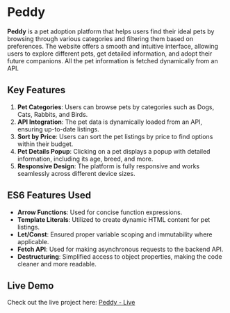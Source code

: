 # Peddy

**Peddy** is a pet adoption platform that helps users find their ideal pets by browsing through various categories and filtering them based on preferences. The website offers a smooth and intuitive interface, allowing users to explore different pets, get detailed information, and adopt their future companions. All the pet information is fetched dynamically from an API.

## Key Features

1. **Pet Categories**: Users can browse pets by categories such as Dogs, Cats, Rabbits, and Birds.
2. **API Integration**: The pet data is dynamically loaded from an API, ensuring up-to-date listings.
3. **Sort by Price**: Users can sort the pet listings by price to find options within their budget.
4. **Pet Details Popup**: Clicking on a pet displays a popup with detailed information, including its age, breed, and more.
5. **Responsive Design**: The platform is fully responsive and works seamlessly across different device sizes.

## ES6 Features Used

- **Arrow Functions**: Used for concise function expressions.
- **Template Literals**: Utilized to create dynamic HTML content for pet listings.
- **Let/Const**: Ensured proper variable scoping and immutability where applicable.
- **Fetch API**: Used for making asynchronous requests to the backend API.
- **Destructuring**: Simplified access to object properties, making the code cleaner and more readable.

## Live Demo

Check out the live project here: [Peddy - Live](#)
